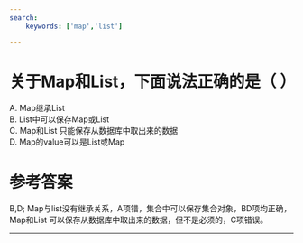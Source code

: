```yaml
---
search:
    keywords: ['map','list']

---
```



# 关于Map和List，下面说法正确的是（ ）

A. Map继承List   
B. List中可以保存Map或List  
C. Map和List 只能保存从数据库中取出来的数据  
D. Map的value可以是List或Map

# 参考答案

B,D;
Map与list没有继承关系，A项错，集合中可以保存集合对象，BD项均正确，Map和List 可以保存从数据库中取出来的数据，但不是必须的，C项错误。


---


